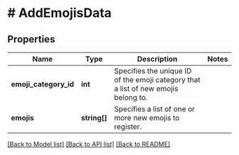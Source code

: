 # # AddEmojisData

## Properties

Name | Type | Description | Notes
------------ | ------------- | ------------- | -------------
**emoji_category_id** | **int** | Specifies the unique ID of the emoji category that a list of new emojis belong to. |
**emojis** | **string[]** | Specifies a list of one or more new emojis to register. |

[[Back to Model list]](../../README.md#models) [[Back to API list]](../../README.md#endpoints) [[Back to README]](../../README.md)
